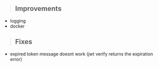> ## Improvements

- logging
- docker


> ## Fixes

- expired token message doesnt work (jwt verify returns the expiration error)